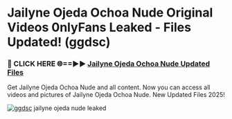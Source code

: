 # Jailyne Ojeda Ochoa Nude Original Videos 0nlyFans Leaked - Files Updated! (ggdsc)

<h3>🔴 CLICK HERE 🌐==►► <a href="https://tinyurl.com/yrmya6cz" rel="nofollow">Jailyne Ojeda Ochoa Nude Updated Files</a></h3>

Get Jailyne Ojeda Ochoa Nude and all content. Now you can access all videos and pictures of Jailyne Ojeda Ochoa Nude. New Updated Files 2025!

[![ggdsc](https://i.imgur.com/FMdXYCs.gif)](https://tinyurl.com/yrmya6cz)
jailyne ojeda nude leaked